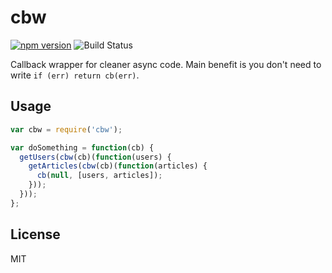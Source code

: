 cbw
========

[![npm version](https://badge.fury.io/js/cbw.svg)](https://badge.fury.io/js/cbw)
![Build Status](https://github.com/Adslot/node-cbw/actions/workflows/node.js.yml/badge.svg)

Callback wrapper for cleaner async code. Main benefit is you don't need to write `if (err) return cb(err)`.


## Usage


```javascript
var cbw = require('cbw');

var doSomething = function(cb) {
  getUsers(cbw(cb)(function(users) {
    getArticles(cbw(cb)(function(articles) {
      cb(null, [users, articles]);
    }));
  }));
};

```

## License

MIT
